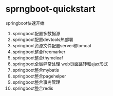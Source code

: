 # sprngboot-quickstart
springboot快速开始

1. springboot配置多数据源
2. springboot配置devtools热部署
3. springboot资源文件配置server和tomcat
4. springboot整合freemarker
5. springboot整合thymeleaf
6. springboot全局异常处理 web页面跳转和ajax形式
7. springboot整合mybatis
8. springboot整合pagehelper
9. springboot整合事务管理
10. springboot整合redis
